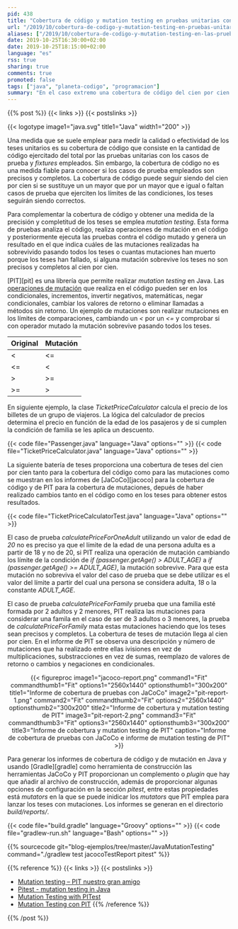 ```yaml
---
pid: 438
title: "Cobertura de código y mutation testing en pruebas unitarias con JaCoCo y PIT en Java"
url: "/2019/10/cobertura-de-codigo-y-mutation-testing-en-pruebas-unitarias-con-jacoco-y-pit-en-java/"
aliases: ["/2019/10/cobertura-de-codigo-y-mutation-testing-en-las-pruebas-con-jacoco-y-pit-en-java/"]
date: 2019-10-25T16:30:00+02:00
date: 2019-10-25T18:15:00+02:00
language: "es"
rss: true
sharing: true
comments: true
promoted: false
tags: ["java", "planeta-codigo", "programacion"]
summary: "En el caso extremo una cobertura de código del cien por cien pero que no tenga ningún _assert_ pasa los teses pero que en realidad no comprueba nada así que por si sola no es garantía de tener teses efectivos. _Mutation testing_ da una medida adicional a la cobertura de los teses más completa y efectiva que simplemente la cobertura de código ejecutado por los teses unitarios."
---
```


{{% post %}}
{{< links >}}
{{< postslinks >}}

{{< logotype image1="java.svg" title1="Java" width1="200" >}}

Una medida que se suele emplear para medir la calidad o efectividad de los teses unitarios es su cobertura de código que consiste en la cantidad de código ejercitado del total por las pruebas unitarias con los casos de prueba y _fixtures_ empleados. Sin embargo, la cobertura de código no es una medida fiable para conocer si los casos de prueba empleados son precisos y completos. La cobertura de código puede seguir siendo del cien por cien si se sustituye un un mayor que por un mayor que e igual o faltan casos de prueba que ejerciten los límites de las condiciones, los teses seguirán siendo correctos.

Para complementar la cobertura de código y obtener una medida de la precisión y completitud de los teses se emplea _mutation testing_. Esta forma de pruebas analiza el código, realiza operaciones de mutación en el código y posteriormente ejecuta las pruebas contra el código mutado y genera un resultado en el que indica cuáles de las mutaciones realizadas ha sobrevivido pasando todos los teses o cuantas mutaciones han muerto porque los teses han fallado, si alguna mutación sobrevive los teses no son precisos y completos al cien por cien.

[PIT][pit] es una librería que permite realizar _mutation testing_ en Java. Las [operaciones de mutación](https://pitest.org/quickstart/mutators/) que realiza en el código pueden ser en los condicionales, incrementos, invertir negativos, matemáticas, negar condicionales, cambiar los valores de retorno o eliminar llamadas a métodos sin retorno. Un ejemplo de mutaciones son realizar mutaciones en los límites de comparaciones, cambiando un _<_ por un _<=_ y comprobar si con operador mutado la mutación sobrevive pasando todos los teses.

<table class="table">
   <thead class="thead-light">
       <tr class="thead-light">
           <th>Original</td>
           <th>Mutación</td>
       </tr>
   </thead>
   <tbody>
       <tr>
           <td><</td>
           <td><=</td>
       </tr>
       <tr>
           <td><=</td>
           <td><</td>
       </tr>
       <tr>
           <td>></td>
           <td>>=</td>
       </tr>
       <tr>
           <td>>=</td>
           <td>></td>
       </tr>
  </tbody>
</table>

En siguiente ejemplo, la clase _TicketPriceCalculator_ calcula el precio de los billetes de un grupo de viajeros. La lógica del calculador de precios determina el precio en función de la edad de los pasajeros y de si cumplen la condición de familia se les aplica un descuento.

{{< code file="Passenger.java" language="Java" options="" >}}
{{< code file="TicketPriceCalculator.java" language="Java" options="" >}}

La siguiente batería de teses proporciona una cobertura de teses del cien por cien tanto para la cobertura del código como para las mutaciones como se muestran en los informes de [JaCoCo][jacoco] para la cobertura de código y de PIT para la cobertura de mutaciones, depués de haber realizado cambios tanto en el código como en los teses para obtener estos resultados.

{{< code file="TicketPriceCalculatorTest.java" language="Java" options="" >}}

El caso de prueba _calculatePriceForOneAdult_ utilizando un valor de edad de _20_ no es preciso ya que el límite de la edad de una persona adulta es a partir de 18 y no de 20, si PIT realiza una operación de mutación cambiando los límite de la condición de _if (passenger.getAge() > ADULT\_AGE)_ a _if (passenger.getAge() >= ADULT\_AGE)_, la mutación sobrevive. Para que esta mutación no sobreviva el valor del caso de prueba que se debe utilizar es el valor del límite a partir del cual una persona se considera adulta, _18_ o la constante _ADULT\_AGE_.

El caso de prueba _calculatePriceForFamily_ prueba que una familia esté formada por 2 adultos y 2 menores, PIT realiza las mutaciones para considerar una famila en el caso de ser de 3 adultos o 3 menores, la prueba de _calculatePriceForFamily_ mata estas mutaciones haciendo que los teses sean precisos y completos. La cobertura de teses de mutación llega al cien por cien. En el informe de PIT se observa una descripción y número de mutaciones que ha realizado entre ellas ivisiones en vez de multiplicaciones, substracciones en vez de sumas, reemplazo de valores de retorno o cambios y negaciones en condicionales.

<div class="media" style="text-align: center;">
    {{< figureproc
        image1="jacoco-report.png" command1="Fit" commandthumb1="Fit" options1="2560x1440" optionsthumb1="300x200" title1="Informe de cobertura de pruebas con JaCoCo"
        image2="pit-report-1.png" command2="Fit" commandthumb2="Fit" options2="2560x1440" optionsthumb2="300x200" title2="Informe de cobertura y mutation testing de PIT"
        image3="pit-report-2.png" command3="Fit" commandthumb3="Fit" options3="2560x1440" optionsthumb3="300x200" title3="Informe de cobertura y mutation testing de PIT"
        caption="Informe de cobertura de pruebas con JaCoCo e informe de mutation testing de PIT" >}}
</div>

Para generar los informes de cobertura de código y de mutación en Java y usando [Gradle][gradle] como herramienta de construcción las herramientas JaCoCo y PIT proporcionan un complemento o _plugin_ que hay que añadir al archivo de construcción, además de proporcionar algunas opciones de configuración en la sección _pitest_, entre estas propiedades está _mutators_ en la que se puede inidicar los _mutators_ que PIT emplea para lanzar los teses con mutaciones. Los informes se generan en el directorio _build/reports/_.

{{< code file="build.gradle" language="Groovy" options="" >}}
{{< code file="gradlew-run.sh" language="Bash" options="" >}}

{{% sourcecode git="blog-ejemplos/tree/master/JavaMutationTesting" command="./gradlew test jacocoTestReport pitest" %}}

{{% reference %}}
{{< links >}}
{{< postslinks >}}
* [Mutation testing – PIT nuestro gran amigo](http://qajungle.com/mutation-testing-pit-nuestro-gran-amigo/)
* [Pitest - mutation testing in Java](https://beyondscheme.com/2016/pitest-with-java)
* [Mutation Testing with PITest](https://www.baeldung.com/java-mutation-testing-with-pitest)
* [Mutation Testing con PIT](https://www.adictosaltrabajo.com/2015/11/10/mutation-testing-con-pit/)
{{% /reference %}}

{{% /post %}}
